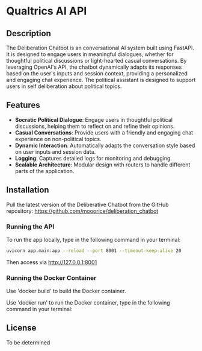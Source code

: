 # Qualtrics AI API

## Description
The Deliberation Chatbot is an conversational AI system built using FastAPI. It is designed to engage users in meaningful dialogues, whether for thoughtful political discussions or light-hearted casual conversations. By leveraging OpenAI's API, the chatbot dynamically adapts its responses based on the user's inputs and session context, providing a personalized and engaging chat experience. The political assistant is designed to support users in self deliberation about political topics.

## Features
- **Socratic Political Dialogue**: Engage users in thoughtful political discussions, helping them to reflect on and refine their opinions.
- **Casual Conversations**: Provide users with a friendly and engaging chat experience on non-political topics.
- **Dynamic Interaction**: Automatically adapts the conversation style based on user inputs and session data.
- **Logging**: Captures detailed logs for monitoring and debugging.
- **Scalable Architecture**: Modular design with routers to handle different parts of the application.

## Installation
Pull the latest version of the Deliberative Chatbot from the GitHub repository: https://github.com/mooorice/deliberation_chatbot

### Running the API
To run the app locally, type in the following command in your terminal:
```bash
uvicorn app.main:app --reload --port 8001 --timeout-keep-alive 20
```
Then access via http://127.0.0.1:8001

### Running the Docker Container

Use 'docker build' to build the Docker container.

Use 'docker run' to run the Docker container, type in the following command in your terminal:

## License
To be determined